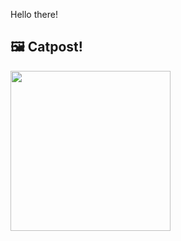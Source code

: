 Hello there!



## 🖼️ Catpost!

<sub>
    <img src="https://cdn2.thecatapi.com/images/72c.jpg" height="256">
</sub>


